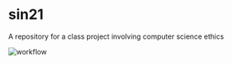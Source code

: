 # sin21
A repository for a class project involving computer science ethics

![workflow](https://github.com/ejwilso2/sin21/actions/workflows/github-actions.yml/badge.svg)
